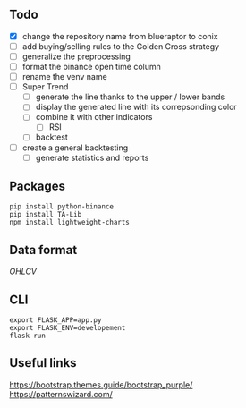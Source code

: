 ## Todo
- [x] change the repository name from blueraptor to conix
- [ ] add buying/selling rules to the Golden Cross strategy
- [ ] generalize the preprocessing
- [ ] format the binance open time column
- [ ] rename the venv name
- [ ] Super Trend
  - [ ] generate the line thanks to the upper / lower bands
  - [ ] display the generated line with its correpsonding color
  - [ ] combine it with other indicators
    - [ ] RSI
  - [ ] backtest
- [ ] create a general backtesting
  - [ ] generate statistics and reports

## Packages
```
pip install python-binance
pip install TA-Lib 
npm install lightweight-charts
```
## Data format
_OHLCV_

## CLI
```
export FLASK_APP=app.py
export FLASK_ENV=developement
flask run
```

## Useful links
https://bootstrap.themes.guide/bootstrap_purple/
https://patternswizard.com/